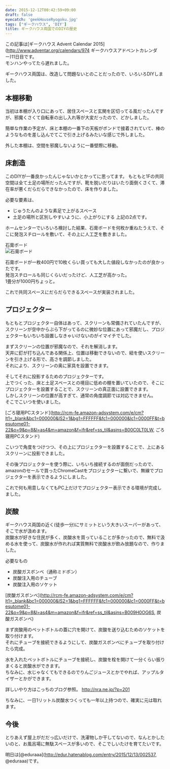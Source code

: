 ```yaml
---
date: 2015-12-12T00:42:59+09:00
draft: false
eyecatch: 'geekHouseRyogoku.jpg'
tags: ["ギークハウス", 'DIY']
title: ギークハウス両国でのDIYの歴史
---
```


この記事は[ギークハウス Advent Calendar 2015](http://www.adventar.org/calendars/974 ギークハウスアドベントカレンダー)11日目です。  
モンハンやってたら遅れました。

ギークハウス両国は、改造して問題ないとのことだったので、いろいろDIYしました。

## 本棚移動
当初は本棚が入り口にあって、居住スペースと玄関を区切ってる風だったんですが、邪魔くさくて自転車の出し入れ等が大変だったので、どかしました。

簡単な作業の予定が、床と本棚の一番下の天板がボンドで接着されていて、棒のようなものを差し込んでてこで引き上げるみたいな感じで外しました。

外した本棚は、空間を邪魔しないように一番壁際に移動。

## 床創造
このDIYが一番良かったんじゃないかとかってに思ってます。
もともと1Fの共同空間は全て土足の場所だったんですが、靴を脱いだりはいたり面倒くさくて、滞在率が悪くだらだらできなかったので、床を作りました。

必要な要素は、
+ じゅうたんのような素足で上がるスペース
+ 土足の場所と区別しやすいように、小上がりにする
上記の2点です。

ホームセンターでいろいろ検討した結果、石膏ボードを何枚か重ねたうえで、そこに発泡スチロールを敷いて、その上に人工芝を敷きました。

石膏ボード  
![石膏ボード](/images/board.jpg '石膏ボード')

石膏ボードが一枚400円で10枚くらい買っても大した値段しなかったのが良かったです。  
発泡スチロールも同じくらいだったけど、人工芝が高かった。  
1畳分が1000円ちょっと。

これで共同スペースにだらだらできるスペースが実装されました。

## プロジェクター
もともとプロジェクター自体はあって、スクリーンも常備されていたんですが、スクリーンが空中からぶら下がってるのに微妙な位置にあって邪魔だし、プロジェクターもいちいち設置しなきゃいけないのがイマイチでした。

まずスクリーンの位置が邪魔なので、それを解消します。  
天井に釘が打ち込んである関係上、位置は移動できないので、紐を使いスクリーンを引き上げる形で、高さを調節しました。  
それにより、スクリーンの奥に家具を設置できます。  

そしてそれに投影するためのプロジェクターです。  
上でつくった、床と土足スペースとの境目に低めの棚を置いていたので、そこにプロジェクターを設置することで、スクリーンの真正面に設置できます。  
しかしスクリーンの位置が高すぎて、通常の角度調節では対応できません。  
そこでこいつを使いました。

[ごろ寝用PCスタンド](http://rcm-fe.amazon-adsystem.com/e/cm?lt1=_blank&bc1=000000&IS2=1&bg1=FFFFFF&fc1=000000&lc1=0000FF&t=besutome01-22&o=9&p=8&l=as4&m=amazon&f=ifr&ref=ss_til&asins=B00C0LT0LW, ごろ寝用PCスタンド)

こいつで角度をつけつつ、その上にプロジェクターを設置することで、上にあるスクリーンに投影できました。

その後プロジェクターを使う際に、いちいち接続するのが面倒だったので、amazonのセールで買ったChromeCastをプロジェクターに繋いで、無線でプロジェクターを表示できるようにしました。

これで何も用意しなくてもPC上だけでプロジェクター表示できる環境が完成しました。

## 炭酸
ギークハウス両国の近く(徒歩一分)にサミットという大きいスーパーがあって、そこで水が汲めます。  
炭酸水が好きな住民が多く、炭酸水を買っていることが多かったので、無料で汲める水を使って、炭酸水が作れれば実質無料で炭酸水が飲み放題なので、作りました。

必要なもの
+ 炭酸ガスボンベ（通称ミドボン）
+ 炭酸注入用のチューブ
+ 炭酸注入用のソケット

[炭酸ガスボンベ](http://rcm-fe.amazon-adsystem.com/e/cm?lt1=_blank&bc1=000000&IS2=1&bg1=FFFFFF&fc1=000000&lc1=0000FF&t=besutome01-22&o=9&p=8&l=as4&m=amazon&f=ifr&ref=ss_til&asins=B009H0OG6S, 炭酸ガスボンベ)

まず炭酸用のペットボトルの蓋に穴を開けて、炭酸を送り込むためのソケットを取り付けます。  
それにチューブを接続できるようにして、炭酸ガスボンベにチューブを取り付けたら完成。

水を入れたペットボトルにチューブを接続し、炭酸を栓を開けて一分くらい振りまくると炭酸水ができます。  
ちなみに、水じゃなくてもできるのでりんごジュースとかでやれば、アップルタイザーとかができます。

詳しいやり方はこっちのブログ参照。
http://nra.ne.jp/?p=201

ちなみに、一日1リットル炭酸水つくっても一年以上持つので、確実に元は取れます。

## 今後
とりあえず屋上がだだっ広いだけで、洗濯物しか干してないので、なんとかしたいのと、お風呂場に無駄スペースが多いので、そこでしいたけを育てたいです。

明日は[@eduraaa](http://edur.hatenablog.com/entry/2015/12/13/002537, @eduraaa)です。
